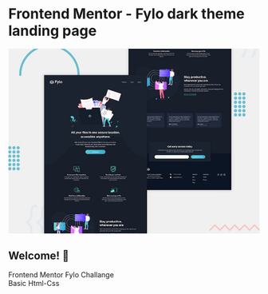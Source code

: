 # Frontend Mentor - Fylo dark theme landing page

![Design preview for the Fylo dark theme landing page challenge](./design/desktop-preview.jpg)

## Welcome! 👋

Frontend Mentor Fylo Challange<br>
Basic Html-Css

